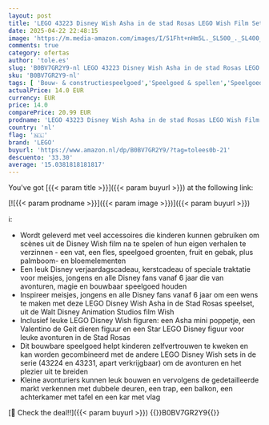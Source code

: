 ```yaml
---
layout: post
title: 'LEGO 43223 Disney Wish Asha in de stad Rosas LEGO Wish Film Set met Asha Mini Poppetje  Valentino Geit Speelgoed en Star Figuur  Cadeau voor 6+ Jaar Oude Kinderen  Meisjes & Jongens'
date: 2025-04-22 22:48:15
image: 'https://m.media-amazon.com/images/I/51Fht+nHm5L._SL500_._SL400_.jpg'
comments: true
category: ofertas
author: 'tole.es'
slug: 'B0BV7GR2Y9-nl LEGO 43223 Disney Wish Asha in de stad Rosas LEGO Wish...'
sku: 'B0BV7GR2Y9-nl'
tags: [ 'Bouw- & constructiespeelgoed','Speelgoed & spellen','Speelgoedbouwsets','lego','🇳🇱', ]
actualPrice: 14.0 EUR
currency: EUR
price: 14.0
comparePrice: 20.99 EUR
prodname: 'LEGO 43223 Disney Wish Asha in de stad Rosas LEGO Wish Film Set met Asha Mini Poppetje  Valentino Geit Speelgoed en Star Figuur  Cadeau voor 6+ Jaar Oude Kinderen  Meisjes & Jongens'
country: 'nl'
flag: '🇳🇱'
brand: 'LEGO'
buyurl: 'https://www.amazon.nl/dp/B0BV7GR2Y9/?tag=tolees0b-21'
descuento: '33.30'
average: '15.0381818181817'
---
```


You've got [{{< param title >}}]({{< param buyurl >}}) at the following link:

[![{{< param prodname >}}]({{< param image >}})]({{< param buyurl >}})

ℹ️:

- Wordt geleverd met veel accessoires die kinderen kunnen gebruiken om scènes uit de Disney Wish film na te spelen of hun eigen verhalen te verzinnen - een vat, een fles, speelgoed groenten, fruit en gebak, plus palmboom- en bloemelementen
- Een leuk Disney verjaardagscadeau, kerstcadeau of speciale traktatie voor meisjes, jongens en alle Disney fans vanaf 6 jaar die van avonturen, magie en bouwbaar speelgoed houden
- Inspireer meisjes, jongens en alle Disney fans vanaf 6 jaar om een wens te maken met deze LEGO Disney Wish Asha in de Stad Rosas speelset, uit de Walt Disney Animation Studios film Wish
- Inclusief leuke LEGO Disney Wish figuren: een Asha mini poppetje, een Valentino de Geit dieren figuur en een Star LEGO Disney figuur voor leuke avonturen in de Stad Rosas
- Dit bouwbare speelgoed helpt kinderen zelfvertrouwen te kweken en kan worden gecombineerd met de andere LEGO Disney Wish sets in de serie (43224 en 43231, apart verkrijgbaar) om de avonturen en het plezier uit te breiden
- Kleine avonturiers kunnen leuk bouwen en vervolgens de gedetailleerde markt verkennen met dubbele deuren, een trap, een balkon, een achterkamer met tafel en een kar met vlag

[🛒 Check the deal!!]({{< param buyurl >}})
{{<world>}}B0BV7GR2Y9{{</world>}}
